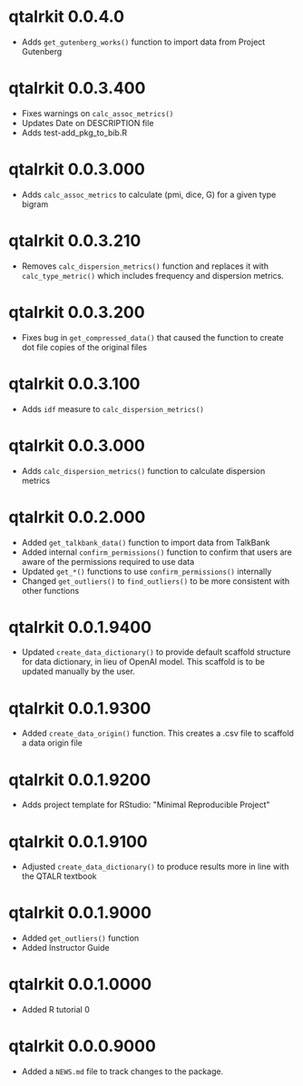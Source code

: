# qtalrkit 0.0.4.0

* Adds `get_gutenberg_works()` function to import data from Project Gutenberg

# qtalrkit 0.0.3.400

* Fixes warnings on `calc_assoc_metrics()` 
* Updates Date on DESCRIPTION file
* Adds test-add_pkg_to_bib.R 

# qtalrkit 0.0.3.000

* Adds `calc_assoc_metrics` to calculate (pmi, dice, G) for a given type bigram

# qtalrkit 0.0.3.210

* Removes `calc_dispersion_metrics()` function and replaces it with `calc_type_metric()` which includes frequency and dispersion metrics.
  
# qtalrkit 0.0.3.200

* Fixes bug in `get_compressed_data()` that caused the function to create dot file copies of the original files

# qtalrkit 0.0.3.100

* Adds `idf` measure to `calc_dispersion_metrics()`

# qtalrkit 0.0.3.000

* Adds `calc_dispersion_metrics()` function to calculate dispersion metrics

# qtalrkit 0.0.2.000

* Added `get_talkbank_data()` function to import data from TalkBank
* Added internal `confirm_permissions()` function to confirm that users are aware of the permissions required to use data
* Updated `get_*()` functions to use `confirm_permissions()` internally
* Changed `get_outliers()` to `find_outliers()` to be more consistent with other functions

# qtalrkit 0.0.1.9400

* Updated `create_data_dictionary()` to provide default scaffold structure for data dictionary, in lieu of OpenAI model. This scaffold is to be updated manually by the user.

# qtalrkit 0.0.1.9300

* Added `create_data_origin()` function. This creates a .csv file to scaffold a data origin file

# qtalrkit 0.0.1.9200

* Adds project template for RStudio: "Minimal Reproducible Project" 

# qtalrkit 0.0.1.9100

* Adjusted `create_data_dictionary()` to produce results more in line with the QTALR textbook

# qtalrkit 0.0.1.9000

* Added `get_outliers()` function
* Added Instructor Guide

# qtalrkit 0.0.1.0000

* Added R tutorial 0

# qtalrkit 0.0.0.9000

* Added a `NEWS.md` file to track changes to the package.

